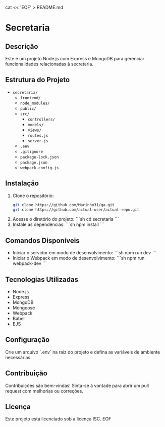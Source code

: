 cat << 'EOF' > README.md
# Secretaria

## Descrição
Este é um projeto Node.js com Express e MongoDB para gerenciar funcionalidades relacionadas à secretaria.

## Estrutura do Projeto

- `secretaria/`
  - `frontend/`  
  - `node_modules/`  
  - `public/`  
  - `src/`
    - `controllers/`  
    - `models/`  
    - `views/`  
    - `routes.js`  
    - `server.js`  
  - `.env`  
  - `.gitignore`  
  - `package-lock.json`  
  - `package.json`  
  - `webpack.config.js`

## Instalação
1. Clone o repositório:
   ```sh
   git clone https://github.com/Marinho31/qa.git
   git clone https://github.com/actual-user/actual-repo.git
   
2. Acesse o diretório do projeto:
   \`\`\`sh
   cd secretaria
   \`\`\`
3. Instale as dependências:
   \`\`\`sh
   npm install
   \`\`\`

## Comandos Disponíveis
- Iniciar o servidor em modo de desenvolvimento:
  \`\`\`sh
  npm run dev
  \`\`\`
- Iniciar o Webpack em modo de desenvolvimento:
  \`\`\`sh
  npm run webpack-dev
  \`\`\`

## Tecnologias Utilizadas
- Node.js
- Express
- MongoDB
- Mongoose
- Webpack
- Babel
- EJS

## Configuração
Crie um arquivo \`.env\` na raiz do projeto e defina as variáveis de ambiente necessárias.

## Contribuição
Contribuições são bem-vindas! Sinta-se à vontade para abrir um pull request com melhorias ou correções.

## Licença
Este projeto está licenciado sob a licença ISC.
EOF
